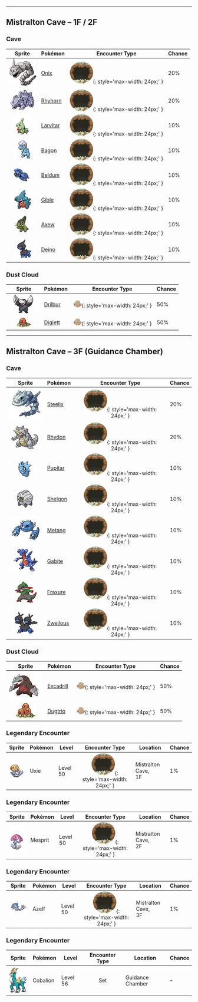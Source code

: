 

---

## Mistralton Cave – 1F / 2F

### Cave

| Sprite | Pokémon | Encounter Type | Chance |
| :---: | --- | :---: | --- |
| ![Onix](../../assets/sprites/onix/front.gif "Onix: It burrows through the ground at a speed of 50 mph while feeding on large boulders.") | [Onix](../../pokemon/onix.md/) | ![Cave](../../assets/encounter_types/cave.png){: style='max-width: 24px;' } | 20% |
| ![Rhyhorn](../../assets/sprites/rhyhorn/front.gif "Rhyhorn: Its powerful tackles can destroy anything. However, it is too slow witted to help people work.") | [Rhyhorn](../../pokemon/rhyhorn.md/) | ![Cave](../../assets/encounter_types/cave.png){: style='max-width: 24px;' } | 20% |
| ![Larvitar](../../assets/sprites/larvitar/front.gif "Larvitar: A Pokémon that eats soil. Once it has eaten a large mountain, it goes to sleep so it can grow.") | [Larvitar](../../pokemon/larvitar.md/) | ![Cave](../../assets/encounter_types/cave.png){: style='max-width: 24px;' } | 10% |
| ![Bagon](../../assets/sprites/bagon/front.gif "Bagon: Dreaming of one day flying, it practices by leaping off cliffs every day.") | [Bagon](../../pokemon/bagon.md/) | ![Cave](../../assets/encounter_types/cave.png){: style='max-width: 24px;' } | 10% |
| ![Beldum](../../assets/sprites/beldum/front.gif "Beldum: It converses with others by using magnetic pulses. In a swarm, they move in perfect unison.") | [Beldum](../../pokemon/beldum.md/) | ![Cave](../../assets/encounter_types/cave.png){: style='max-width: 24px;' } | 10% |
| ![Gible](../../assets/sprites/gible/front.gif "Gible: It attacks using its huge mouth. While its attacks are powerful, it hurts itself out of clumsiness, too.") | [Gible](../../pokemon/gible.md/) | ![Cave](../../assets/encounter_types/cave.png){: style='max-width: 24px;' } | 10% |
| ![Axew](../../assets/sprites/axew/front.gif "Axew: They mark their territory by leaving gashes in trees with their tusks. If a tusk breaks, a new one grows in quickly.") | [Axew](../../pokemon/axew.md/) | ![Cave](../../assets/encounter_types/cave.png){: style='max-width: 24px;' } | 10% |
| ![Deino](../../assets/sprites/deino/front.gif "Deino: They cannot see, so they tackle and bite to learn about their surroundings. Their bodies are covered in wounds.") | [Deino](../../pokemon/deino.md/) | ![Cave](../../assets/encounter_types/cave.png){: style='max-width: 24px;' } | 10%

### Dust Cloud

| Sprite | Pokémon | Encounter Type | Chance |
| :---: | --- | :---: | --- |
| ![Drilbur](../../assets/sprites/drilbur/front.gif "Drilbur: It makes its way swiftly through the soil by putting both claws together and rotating at high speed.") | [Drilbur](../../pokemon/drilbur.md/) | ![Dust Cloud](../../assets/encounter_types/dust_cloud.png){: style='max-width: 24px;' } | 50% |
| ![Diglett](../../assets/sprites/diglett/front.gif "Diglett: A Pokémon that lives underground. Because of its dark habitat, it is repelled by bright sunlight.") | [Diglett](../../pokemon/diglett.md/) | ![Dust Cloud](../../assets/encounter_types/dust_cloud.png){: style='max-width: 24px;' } | 50%

---

## Mistralton Cave – 3F (Guidance Chamber)

### Cave

| Sprite | Pokémon | Encounter Type | Chance |
| :---: | --- | :---: | --- |
| ![Steelix](../../assets/sprites/steelix/front.gif "Steelix: It is thought its body transformed as a result of iron accumulating internally from swallowing soil.") | [Steelix](../../pokemon/steelix.md/) | ![Cave](../../assets/encounter_types/cave.png){: style='max-width: 24px;' } | 20% |
| ![Rhydon](../../assets/sprites/rhydon/front.gif "Rhydon: Standing on its hind legs freed its forelegs and made it smarter. It is very forgetful, however.") | [Rhydon](../../pokemon/rhydon.md/) | ![Cave](../../assets/encounter_types/cave.png){: style='max-width: 24px;' } | 20% |
| ![Pupitar](../../assets/sprites/pupitar/front.gif "Pupitar: Its body is as hard as bedrock. By venting pressurized gas, it can launch itself like a rocket.") | [Pupitar](../../pokemon/pupitar.md/) | ![Cave](../../assets/encounter_types/cave.png){: style='max-width: 24px;' } | 10% |
| ![Shelgon](../../assets/sprites/shelgon/front.gif "Shelgon: Within its rugged shell, its cells have begun changing. The shell peels off the instant it evolves.") | [Shelgon](../../pokemon/shelgon.md/) | ![Cave](../../assets/encounter_types/cave.png){: style='max-width: 24px;' } | 10% |
| ![Metang](../../assets/sprites/metang/front.gif "Metang: It is formed by two Beldum joining together. Its steel body won’t be scratched if it collides with a jet.") | [Metang](../../pokemon/metang.md/) | ![Cave](../../assets/encounter_types/cave.png){: style='max-width: 24px;' } | 10% |
| ![Gabite](../../assets/sprites/gabite/front.gif "Gabite: It loves sparkly things. It seeks treasures in caves and hoards the loot in its nest.") | [Gabite](../../pokemon/gabite.md/) | ![Cave](../../assets/encounter_types/cave.png){: style='max-width: 24px;' } | 10% |
| ![Fraxure](../../assets/sprites/fraxure/front.gif "Fraxure: Their tusks can shatter rocks. Territory battles between Fraxure can be intensely violent.") | [Fraxure](../../pokemon/fraxure.md/) | ![Cave](../../assets/encounter_types/cave.png){: style='max-width: 24px;' } | 10% |
| ![Zweilous](../../assets/sprites/zweilous/front.gif "Zweilous: Since their two heads do not get along and compete with each other for food, they always eat too much.") | [Zweilous](../../pokemon/zweilous.md/) | ![Cave](../../assets/encounter_types/cave.png){: style='max-width: 24px;' } | 10%

### Dust Cloud

| Sprite | Pokémon | Encounter Type | Chance |
| :---: | --- | :---: | --- |
| ![Excadrill](../../assets/sprites/excadrill/front.gif "Excadrill: More than 300 feet below the surface, they build mazelike nests. Their activity can be destructive to subway tunnels.") | [Excadrill](../../pokemon/excadrill.md/) | ![Dust Cloud](../../assets/encounter_types/dust_cloud.png){: style='max-width: 24px;' } | 50% |
| ![Dugtrio](../../assets/sprites/dugtrio/front.gif "Dugtrio: Its three heads move alternately, driving it through tough soil to depths of over 60 miles.") | [Dugtrio](../../pokemon/dugtrio.md/) | ![Dust Cloud](../../assets/encounter_types/dust_cloud.png){: style='max-width: 24px;' } | 50% |

### Legendary Encounter

| Sprite | Pokémon | Level | Encounter Type | Location | Chance |
| :---: | --- | --- | :---: | --- | --- |
| ![Uxie](../../assets/sprites/uxie/front.gif "Uxie: When Uxie flew, people gained the ability to solve problems. It was the birth of knowledge.") | Uxie | Level 50 | ![cave](../../assets/encounter_types/cave.png){: style='max-width: 24px;' } | Mistralton Cave,<br>1F | 1% |

### Legendary Encounter

| Sprite | Pokémon | Level | Encounter Type | Location | Chance |
| :---: | --- | --- | :---: | --- | --- |
| ![Mesprit](../../assets/sprites/mesprit/front.gif "Mesprit: When Mesprit flew, people learned the joy and sadness of living. It was the birth of emotions.") | Mesprit | Level 50 | ![cave](../../assets/encounter_types/cave.png){: style='max-width: 24px;' } | Mistralton Cave,<br>2F | 1% |

### Legendary Encounter

| Sprite | Pokémon | Level | Encounter Type | Location | Chance |
| :---: | --- | --- | :---: | --- | --- |
| ![Azelf](../../assets/sprites/azelf/front.gif "Azelf: When Azelf flew, people gained the determination to do things. It was the birth of willpower.") | Azelf | Level 50 | ![cave](../../assets/encounter_types/cave.png){: style='max-width: 24px;' } | Mistralton Cave,<br>3F | 1% |

### Legendary Encounter

| Sprite | Pokémon | Level | Encounter Type | Location | Chance |
| :---: | --- | --- | :---: | --- | --- |
| ![Cobalion](../../assets/sprites/cobalion/front.gif "Cobalion: It has a body and heart of steel. Its glare is sufficient to make even an unruly Pokémon obey it.") | Cobalion | Level 56 | Set | Guidance Chamber | – |
